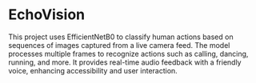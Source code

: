 # EchoVision
This project uses EfficientNetB0 to classify human actions based on sequences of images captured from a live camera feed. The model processes multiple frames to recognize actions such as calling, dancing, running, and more. It provides real-time audio feedback with a friendly voice, enhancing accessibility and user interaction.
